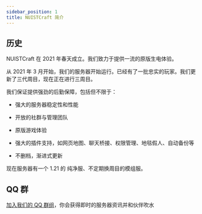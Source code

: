 ```yaml
---
sidebar_position: 1
title: NUISTCraft 简介
---
```


## 历史

NUISTCraft 在 2021 年春天成立。我们致力于提供一流的原版生电体验。

从 2021 年 3 月开始，我们的服务器开始运行。已经有了一批忠实的玩家。我们更新了三代周目，现在正在进行三周目。

我们保证提供强劲的后勤保障，包括但不限于：

- 强大的服务器稳定性和性能

- 开放的社群与管理团队

- 原版游戏体验

- 强大的插件支持，如网页地图、聊天桥接、权限管理、地毯假人、自动备份等

- 不删档，渐进式更新

现在服务器有一个 1.21 的 纯净服、不定期换周目的模组服。

## QQ 群

[加入我们的 QQ 群组](https://jq.qq.com/?_wv=1027&k=5EgjjUQV)，你会获得即时的服务器资讯并和伙伴吹水
